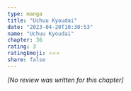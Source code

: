 ```yaml
---
type: manga
title: "Uchuu Kyoudai"
date: "2023-04-20T10:30:53"
name: "Uchuu Kyoudai"
chapter: 36
rating: 3
ratingEmoji: ⭐️⭐️⭐️
share: false
---
```


_[No review was written for this chapter]_
